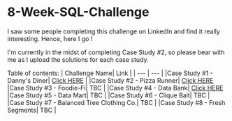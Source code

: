 # 8-Week-SQL-Challenge

I saw some people completing this challenge on LinkedIn and find it really interesting. Hence, here I go !

I'm currently in the midst of completing Case Study #2, so please bear with me as I upload the solutions for each case study.


Table of contents:
| Challenge Name| Link |
| --- | --- |
|Case Study #1 - Danny's Diner| [Click HERE](https://github.com/haiilingg/-8-Week-SQL-Challenge/tree/main/Case%20Study%20%231%20) |
|Case Study #2 - Pizza Runner| [Click HERE](https://github.com/haiilingg/-8-Week-SQL-Challenge/tree/main/Case%20Study%20%232%20-%20Pizza%20Runner)
|Case Study #3 - Foodie-Fi| TBC |
|Case Study #4 - Data Bank| [Click HERE](https://github.com/haiilingg/-8-Week-SQL-Challenge/tree/main/Case%20Study%20%234%3A%20Data%20Bank)
|Case Study #5 - Data Mart| TBC |
|Case Study #6 - Clique Bait| TBC |
|Case Study #7 - Balanced Tree Clothing Co.| TBC |
|Case Study #8 - Fresh Segments| TBC |
